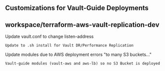## Customizations for Vault-Guide Deployments
## workspace/terraform-aws-vault-replication-dev

Update vault.conf to change listen-address 
```
Update to .sh install for Vault DR/Performance Replication 
```
Update modules due to AWS deployment errors "to many S3 buckets..."
```
Vault-guide modules (vault-aws and aws-lb) so no S3 Bucket is deployed
```
